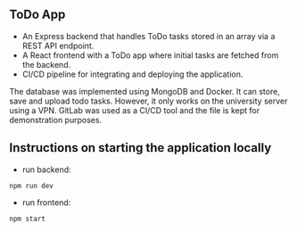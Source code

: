 ## ToDo App

- An Express backend that handles ToDo tasks stored in an array via a REST API endpoint.
- A React frontend with a ToDo app where initial tasks are fetched from the backend.
- CI/CD pipeline for integrating and deploying the application.



The database was implemented using MongoDB and Docker. It can store, save and upload todo tasks. However, it only works on the university server using a VPN. GitLab was used as a CI/CD tool and the file is kept for demonstration purposes.

## Instructions on starting the application locally

- run backend:
```
npm run dev
```
- run frontend:
```
npm start
```
